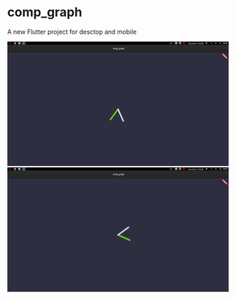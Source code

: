 # comp_graph

A new Flutter project for desctop and mobile 

![alt text](https://github.com/kolxz2/comp_graph/blob/master/Screenshot%20from%202022-09-04%2013-29-12.png?raw=true)
![alt text](https://github.com/kolxz2/comp_graph/blob/master/Screenshot%20from%202022-09-04%2013-28-55.png?raw=true)
